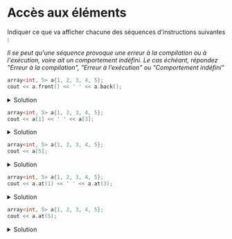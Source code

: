 # Accès aux éléments 

Indiquer ce que va afficher chacune des séquences d'instructions suivantes :

_Il se peut qu'une séquence provoque une erreur à la compilation ou à l'exécution, voire ait un comportement indéfini. Le cas échéant, répondez "Erreur à la compilation", "Erreur à l'exécution" ou "Comportement indéfini"_

~~~cpp
array<int, 5> a{1, 2, 3, 4, 5};
cout << a.front() << ' ' << a.back();
~~~
<details>
<summary>Solution</summary>

~~~
1 5
~~~
</details>

~~~cpp
array<int, 5> a{1, 2, 3, 4, 5};
cout << a[1] << ' ' << a[3];
~~~
<details>
<summary>Solution</summary>

~~~
2 4
~~~
</details>

~~~cpp
array<int, 5> a{1, 2, 3, 4, 5};
cout << a[5];
~~~
<details>
<summary>Solution</summary>
Comportement indéterminé
</details>

~~~cpp
array<int, 5> a{1, 2, 3, 4, 5};
cout << a.at(1) << ' ' << a.at(3);
~~~
<details>
<summary>Solution</summary>

~~~
2 4
~~~
</details>

~~~cpp
array<int, 5> a{1, 2, 3, 4, 5};
cout << a.at(5);
~~~
<details>
<summary>Solution</summary>
Erreur à l'exécution :

~~~
libc++abi: terminating due to uncaught exception of type std::out_of_range: array::at
~~~
</details>
